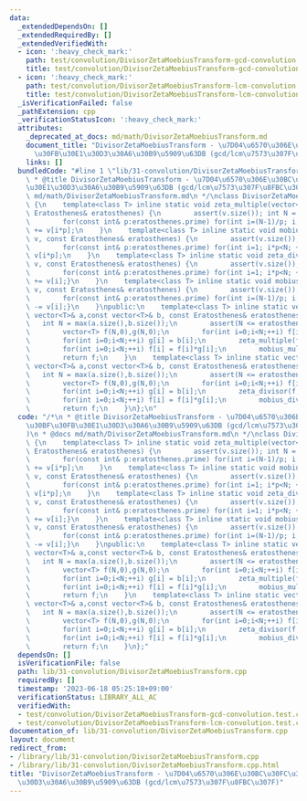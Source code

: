 ```yaml
---
data:
  _extendedDependsOn: []
  _extendedRequiredBy: []
  _extendedVerifiedWith:
  - icon: ':heavy_check_mark:'
    path: test/convolution/DivisorZetaMoebiusTransform-gcd-convolution.test.cpp
    title: test/convolution/DivisorZetaMoebiusTransform-gcd-convolution.test.cpp
  - icon: ':heavy_check_mark:'
    path: test/convolution/DivisorZetaMoebiusTransform-lcm-convolution.test.cpp
    title: test/convolution/DivisorZetaMoebiusTransform-lcm-convolution.test.cpp
  _isVerificationFailed: false
  _pathExtension: cpp
  _verificationStatusIcon: ':heavy_check_mark:'
  attributes:
    _deprecated_at_docs: md/math/DivisorZetaMoebiusTransform.md
    document_title: "DivisorZetaMoebiusTransform - \u7D04\u6570\u306E\u30BC\u30FC\u30BF\
      \u30FB\u30E1\u30D3\u30A6\u30B9\u5909\u63DB (gcd/lcm\u7573\u307F\u8FBC\u307F)"
    links: []
  bundledCode: "#line 1 \"lib/31-convolution/DivisorZetaMoebiusTransform.cpp\"\n/*\n\
    \ * @title DivisorZetaMoebiusTransform - \u7D04\u6570\u306E\u30BC\u30FC\u30BF\u30FB\
    \u30E1\u30D3\u30A6\u30B9\u5909\u63DB (gcd/lcm\u7573\u307F\u8FBC\u307F)\n * @docs\
    \ md/math/DivisorZetaMoebiusTransform.md\n */\nclass DivisorZetaMoebiusTransform\
    \ {\n    template<class T> inline static void zeta_multiple(vector<T>& v, const\
    \ Eratosthenes& eratosthenes) {\n        assert(v.size()); int N = v.size();\n\
    \        for(const int& p:eratosthenes.prime) for(int i=(N-1)/p; i; --i) v[i]\
    \ += v[i*p];\n    }\n    template<class T> inline static void mobius_multiple(vector<T>&\
    \ v, const Eratosthenes& eratosthenes) {\n        assert(v.size()); int N = v.size();\n\
    \        for(const int& p:eratosthenes.prime) for(int i=1; i*p<N; ++i) v[i] -=\
    \ v[i*p];\n    }\n    template<class T> inline static void zeta_divisor(vector<T>&\
    \ v, const Eratosthenes& eratosthenes) {\n        assert(v.size()); int N = v.size();\n\
    \        for(const int& p:eratosthenes.prime) for(int i=1; i*p<N; ++i) {v[i*p]\
    \ += v[i];}\n    }\n    template<class T> inline static void mobius_divisor(vector<T>&\
    \ v, const Eratosthenes& eratosthenes) {\n        assert(v.size()); int N = v.size();\n\
    \        for(const int& p:eratosthenes.prime) for(int i=(N-1)/p; i; --i) {v[i*p]\
    \ -= v[i];}\n    }\npublic:\n    template<class T> inline static vector<T> gcd_convolution(const\
    \ vector<T>& a,const vector<T>& b, const Eratosthenes& eratosthenes) {\n     \
    \   int N = max(a.size(),b.size());\n        assert(N <= eratosthenes.size());\n\
    \        vector<T> f(N,0),g(N,0);\n        for(int i=0;i<N;++i) f[i] = a[i];\n\
    \        for(int i=0;i<N;++i) g[i] = b[i];\n        zeta_multiple(f,eratosthenes);zeta_multiple(g,eratosthenes);\n\
    \        for(int i=0;i<N;++i) f[i] = f[i]*g[i];\n        mobius_multiple(f,eratosthenes);\n\
    \        return f;\n    }\n    template<class T> inline static vector<T> lcm_convolution(const\
    \ vector<T>& a,const vector<T>& b, const Eratosthenes& eratosthenes) {\n     \
    \   int N = max(a.size(),b.size());\n        assert(N <= eratosthenes.size());\n\
    \        vector<T> f(N,0),g(N,0);\n        for(int i=0;i<N;++i) f[i] = a[i];\n\
    \        for(int i=0;i<N;++i) g[i] = b[i];\n        zeta_divisor(f,eratosthenes);zeta_divisor(g,eratosthenes);\n\
    \        for(int i=0;i<N;++i) f[i] = f[i]*g[i];\n        mobius_divisor(f,eratosthenes);\n\
    \        return f;\n    }\n};\n"
  code: "/*\n * @title DivisorZetaMoebiusTransform - \u7D04\u6570\u306E\u30BC\u30FC\
    \u30BF\u30FB\u30E1\u30D3\u30A6\u30B9\u5909\u63DB (gcd/lcm\u7573\u307F\u8FBC\u307F\
    )\n * @docs md/math/DivisorZetaMoebiusTransform.md\n */\nclass DivisorZetaMoebiusTransform\
    \ {\n    template<class T> inline static void zeta_multiple(vector<T>& v, const\
    \ Eratosthenes& eratosthenes) {\n        assert(v.size()); int N = v.size();\n\
    \        for(const int& p:eratosthenes.prime) for(int i=(N-1)/p; i; --i) v[i]\
    \ += v[i*p];\n    }\n    template<class T> inline static void mobius_multiple(vector<T>&\
    \ v, const Eratosthenes& eratosthenes) {\n        assert(v.size()); int N = v.size();\n\
    \        for(const int& p:eratosthenes.prime) for(int i=1; i*p<N; ++i) v[i] -=\
    \ v[i*p];\n    }\n    template<class T> inline static void zeta_divisor(vector<T>&\
    \ v, const Eratosthenes& eratosthenes) {\n        assert(v.size()); int N = v.size();\n\
    \        for(const int& p:eratosthenes.prime) for(int i=1; i*p<N; ++i) {v[i*p]\
    \ += v[i];}\n    }\n    template<class T> inline static void mobius_divisor(vector<T>&\
    \ v, const Eratosthenes& eratosthenes) {\n        assert(v.size()); int N = v.size();\n\
    \        for(const int& p:eratosthenes.prime) for(int i=(N-1)/p; i; --i) {v[i*p]\
    \ -= v[i];}\n    }\npublic:\n    template<class T> inline static vector<T> gcd_convolution(const\
    \ vector<T>& a,const vector<T>& b, const Eratosthenes& eratosthenes) {\n     \
    \   int N = max(a.size(),b.size());\n        assert(N <= eratosthenes.size());\n\
    \        vector<T> f(N,0),g(N,0);\n        for(int i=0;i<N;++i) f[i] = a[i];\n\
    \        for(int i=0;i<N;++i) g[i] = b[i];\n        zeta_multiple(f,eratosthenes);zeta_multiple(g,eratosthenes);\n\
    \        for(int i=0;i<N;++i) f[i] = f[i]*g[i];\n        mobius_multiple(f,eratosthenes);\n\
    \        return f;\n    }\n    template<class T> inline static vector<T> lcm_convolution(const\
    \ vector<T>& a,const vector<T>& b, const Eratosthenes& eratosthenes) {\n     \
    \   int N = max(a.size(),b.size());\n        assert(N <= eratosthenes.size());\n\
    \        vector<T> f(N,0),g(N,0);\n        for(int i=0;i<N;++i) f[i] = a[i];\n\
    \        for(int i=0;i<N;++i) g[i] = b[i];\n        zeta_divisor(f,eratosthenes);zeta_divisor(g,eratosthenes);\n\
    \        for(int i=0;i<N;++i) f[i] = f[i]*g[i];\n        mobius_divisor(f,eratosthenes);\n\
    \        return f;\n    }\n};"
  dependsOn: []
  isVerificationFile: false
  path: lib/31-convolution/DivisorZetaMoebiusTransform.cpp
  requiredBy: []
  timestamp: '2023-06-18 05:25:18+09:00'
  verificationStatus: LIBRARY_ALL_AC
  verifiedWith:
  - test/convolution/DivisorZetaMoebiusTransform-gcd-convolution.test.cpp
  - test/convolution/DivisorZetaMoebiusTransform-lcm-convolution.test.cpp
documentation_of: lib/31-convolution/DivisorZetaMoebiusTransform.cpp
layout: document
redirect_from:
- /library/lib/31-convolution/DivisorZetaMoebiusTransform.cpp
- /library/lib/31-convolution/DivisorZetaMoebiusTransform.cpp.html
title: "DivisorZetaMoebiusTransform - \u7D04\u6570\u306E\u30BC\u30FC\u30BF\u30FB\u30E1\
  \u30D3\u30A6\u30B9\u5909\u63DB (gcd/lcm\u7573\u307F\u8FBC\u307F)"
---
```

